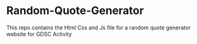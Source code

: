# Random-Quote-Generator
This repo contains the Html Css and Js file for a random quote generator website  for GDSC Activity
